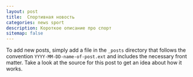```yaml
---
layout: post
title:  Спортивная новость
categories: news sport
description: Короткое описание про спорт
sitemap: false
---
```


To add new posts, simply add a file in the `_posts` directory that follows the convention `YYYY-MM-DD-name-of-post.ext` and includes the necessary front matter. Take a look at the source for this post to get an idea about how it works.
